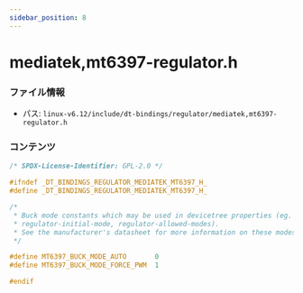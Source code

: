 ```yaml
---
sidebar_position: 8
---
```

# mediatek,mt6397-regulator.h

### ファイル情報

- パス: `linux-v6.12/include/dt-bindings/regulator/mediatek,mt6397-regulator.h`

### コンテンツ

```h
/* SPDX-License-Identifier: GPL-2.0 */

#ifndef _DT_BINDINGS_REGULATOR_MEDIATEK_MT6397_H_
#define _DT_BINDINGS_REGULATOR_MEDIATEK_MT6397_H_

/*
 * Buck mode constants which may be used in devicetree properties (eg.
 * regulator-initial-mode, regulator-allowed-modes).
 * See the manufacturer's datasheet for more information on these modes.
 */

#define MT6397_BUCK_MODE_AUTO		0
#define MT6397_BUCK_MODE_FORCE_PWM	1

#endif

```
